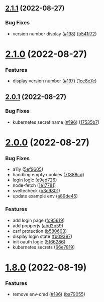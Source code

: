 ## [2.1.1](https://github.com/EddieHubCommunity/good-first-issue-finder/compare/v2.1.0...v2.1.1) (2022-08-27)


### Bug Fixes

* version number display ([#198](https://github.com/EddieHubCommunity/good-first-issue-finder/issues/198)) ([b541f72](https://github.com/EddieHubCommunity/good-first-issue-finder/commit/b541f7288ae9550ccf4ec0eee95d4bbe41aab178))



# [2.1.0](https://github.com/EddieHubCommunity/good-first-issue-finder/compare/v2.0.1...v2.1.0) (2022-08-27)


### Features

* display version number ([#197](https://github.com/EddieHubCommunity/good-first-issue-finder/issues/197)) ([1ce8e7c](https://github.com/EddieHubCommunity/good-first-issue-finder/commit/1ce8e7ccd19b14d858675ed6c3b7a82596c494aa))



## [2.0.1](https://github.com/EddieHubCommunity/good-first-issue-finder/compare/v2.0.0...v2.0.1) (2022-08-27)


### Bug Fixes

* kubernetes secret name ([#196](https://github.com/EddieHubCommunity/good-first-issue-finder/issues/196)) ([17535b7](https://github.com/EddieHubCommunity/good-first-issue-finder/commit/17535b7d8b081c3e8e9bcb98f5fa5a6db519ac02))



# [2.0.0](https://github.com/EddieHubCommunity/good-first-issue-finder/compare/v1.8.0...v2.0.0) (2022-08-27)


### Bug Fixes

* a11y ([5ef9605](https://github.com/EddieHubCommunity/good-first-issue-finder/commit/5ef96054174dc1e1d6bfe2101251def20c74f85f))
* handling empty cookies ([7f888cd](https://github.com/EddieHubCommunity/good-first-issue-finder/commit/7f888cd44597be038008de337157f50c4c9f38ae))
* login logic ([e9ed726](https://github.com/EddieHubCommunity/good-first-issue-finder/commit/e9ed726395575fa4b9e2018d4af733df5a418e1d))
* node-fetch ([1e17781](https://github.com/EddieHubCommunity/good-first-issue-finder/commit/1e17781e9a39136bab8de553f6d84e5ca5dc1daf))
* sveltecheck ([b3c9801](https://github.com/EddieHubCommunity/good-first-issue-finder/commit/b3c9801b18ea1fd9f7e72c6cea3cf6bf571e412b))
* update example env ([a89de45](https://github.com/EddieHubCommunity/good-first-issue-finder/commit/a89de45491417212b4d6ea88ddbdef11a6094834))


### Features

* add login page ([fc95619](https://github.com/EddieHubCommunity/good-first-issue-finder/commit/fc956190b990e96230e458d337e3a985a26c0747))
* add popperjs ([abd2b59](https://github.com/EddieHubCommunity/good-first-issue-finder/commit/abd2b599ccd3e718c01d44abc2ff11f46d689a80))
* csrf protection ([b580603](https://github.com/EddieHubCommunity/good-first-issue-finder/commit/b5806036f273ecdb61d5ba202c1b9b62a940cbc9))
* display login state ([fb09397](https://github.com/EddieHubCommunity/good-first-issue-finder/commit/fb09397b57396d2ee6a6fb88ebd9bc78bab7fdf2))
* init oauth logic ([5f66286](https://github.com/EddieHubCommunity/good-first-issue-finder/commit/5f66286151a598e5f5634255ac36ff9c65d9075a))
* kubernetes secrets ([66e7819](https://github.com/EddieHubCommunity/good-first-issue-finder/commit/66e7819423387d31e82edf1bb059ed18d462f505))



# [1.8.0](https://github.com/EddieHubCommunity/good-first-issue-finder/compare/v1.7.1...v1.8.0) (2022-08-19)


### Features

* remove env-cmd ([#186](https://github.com/EddieHubCommunity/good-first-issue-finder/issues/186)) ([ba79055](https://github.com/EddieHubCommunity/good-first-issue-finder/commit/ba79055e265ad0746900d5eec4b0927f962c0c21))



